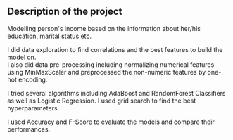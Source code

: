 ## Description of the project

Modelling person's income based on the information about her/his education, marital status etc. 

I did data exploration to find correlations and the best features to build the model on.  
I also did data pre-processing including normalizing numerical features using MinMaxScaler and preprocessed the non-numeric features by one-hot encoding.

I tried several algorithms including AdaBoost and RandomForest Classifiers as well as Logistic Regression. 
I used grid search to find the best hyperparameters.

I used Accuracy and F-Score to evaluate the models and compare their performances. 
